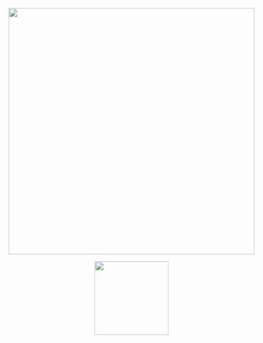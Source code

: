 <p align="center">
<a href="https://discord.com/oauth2/authorize?client_id=837781330019483718&permissions=2113399895&scope=bot%20applications.commands">
<img src="https://imgur.com/FztV3JP.png" width="500">
</a>
  <p align="center">
<a href="https://discord.com/oauth2/authorize?client_id=837781330019483718&permissions=2113399895&scope=bot%20applications.commands">
<img src="https://imgur.com/QOAaIG4.png" width="150">
</a>
  </p>
</p>
